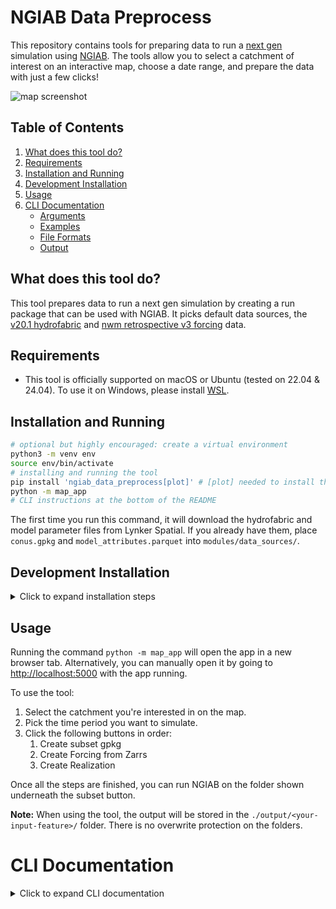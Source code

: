 # NGIAB Data Preprocess

This repository contains tools for preparing data to run a [next gen](https://github.com/NOAA-OWP/ngen) simulation using [NGIAB](https://github.com/CIROH-UA/NGIAB-CloudInfra). The tools allow you to select a catchment of interest on an interactive map, choose a date range, and prepare the data with just a few clicks!

![map screenshot](https://github.com/CIROH-UA/NGIAB_data_preprocess/blob/main/modules/map_app/static/resources/screenshot.png)

## Table of Contents

1. [What does this tool do?](#what-does-this-tool-do)
2. [Requirements](#requirements)
3. [Installation and Running](#installation-and-running)
4. [Development Installation](#development-installation)
5. [Usage](#usage)
6. [CLI Documentation](#cli-documentation)
   - [Arguments](#arguments)
   - [Examples](#examples)
   - [File Formats](#file-formats)
   - [Output](#output)

## What does this tool do?

This tool prepares data to run a next gen simulation by creating a run package that can be used with NGIAB. It picks default data sources, the [v20.1 hydrofabric](https://www.lynker-spatial.com/data?path=hydrofabric%2Fv20.1%2F) and [nwm retrospective v3 forcing](https://noaa-nwm-retrospective-3-0-pds.s3.amazonaws.com/index.html#CONUS/zarr/forcing/) data.

## Requirements

* This tool is officially supported on macOS or Ubuntu (tested on 22.04 & 24.04). To use it on Windows, please install [WSL](https://learn.microsoft.com/en-us/windows/wsl/install).

## Installation and Running

```bash
# optional but highly encouraged: create a virtual environment
python3 -m venv env
source env/bin/activate
# installing and running the tool
pip install 'ngiab_data_preprocess[plot]' # [plot] needed to install the evaluation and plotting module
python -m map_app
# CLI instructions at the bottom of the README
```

The first time you run this command, it will download the hydrofabric and model parameter files from Lynker Spatial. If you already have them, place `conus.gpkg` and `model_attributes.parquet` into `modules/data_sources/`.

## Development Installation

<details>
  <summary>Click to expand installation steps</summary>

To install and run the tool, follow these steps:

1. Clone the repository:
   ```bash
   git clone https://github.com/CIROH-UA/NGIAB_data_preprocess
   cd NGIAB_data_preprocess
   ```
2. Create a virtual environment and activate it:
   ```bash
   python3 -m venv env
   source env/bin/activate
   ```
3. Install the tool:
   ```bash
   pip install -e .
   ```
4. Run the map app:
   ```bash
   python -m map_app
   ```
</details>

## Usage

Running the command `python -m map_app` will open the app in a new browser tab. Alternatively, you can manually open it by going to [http://localhost:5000](http://localhost:5000) with the app running.

To use the tool:
1. Select the catchment you're interested in on the map.
2. Pick the time period you want to simulate.
3. Click the following buttons in order:
    1) Create subset gpkg
    2) Create Forcing from Zarrs
    3) Create Realization

Once all the steps are finished, you can run NGIAB on the folder shown underneath the subset button.

**Note:** When using the tool, the output will be stored in the `./output/<your-input-feature>/` folder. There is no overwrite protection on the folders.

# CLI Documentation

<details>
<summary>Click to expand CLI documentation</summary>

## Arguments

- `-h`, `--help`: Show the help message and exit.
- `-i INPUT_FEATURE`, `--input_feature INPUT_FEATURE`: ID of feature to subset. Providing a prefix will automatically convert to catid, e.g., cat-5173 or gage-01646500 or wb-1234.
- `-l`, `--latlon`: Use latitude and longitude instead of catid. Expects comma-separated values via the CLI, e.g., `python -m ngiab_data_cli -i 54.33,-69.4 -l -s`.
- `-g`, `--gage`: Use gage ID instead of catid. Expects a single gage ID via the CLI, e.g., `python -m ngiab_data_cli -i 01646500 -g -s`.
- `-s`, `--subset`: Subset the hydrofabric to the given feature.
- `-f`, `--forcings`: Generate forcings for the given feature.
- `-r`, `--realization`: Create a realization for the given feature.
- `--start_date START_DATE`, `--start START_DATE`: Start date for forcings/realization (format YYYY-MM-DD).
- `--end_date END_DATE`, `--end END_DATE`: End date for forcings/realization (format YYYY-MM-DD).
- `-o OUTPUT_NAME`, `--output_name OUTPUT_NAME`: Name of the output folder.
- `-D`, `--debug`: Enable debug logging.
- `--run`: Automatically run Next Gen against the output folder.
- `--validate`: Run every missing step required to run ngiab.
- `--eval`: Evaluate performance of the model after running and plot streamflow at USGS gages.
- `-a`, `--all`: Run all operations: subset, forcings, realization, run Next Gen, and evaluate.

## Usage Notes

- If your input has a prefix of `gage-`, you do not need to pass `-g`.
- The `-l`, `-g`, `-s`, `-f`, `-r` flags can be combined like normal CLI flags. For example, to subset, generate forcings, and create a realization, you can use `-sfr` or `-s -f -r`.
- When using the `--all` flag, it automatically sets `subset`, `forcings`, `realization`, `run`, and `eval` to `True`.
- Using the `--run` flag automatically sets the `--validate` flag.

## Examples

1. Subset hydrofabric using catchment ID:
   ```bash
   python -m ngiab_data_cli -i cat-7080 -s
   ```

2. Generate forcings using a single catchment ID:
   ```bash
   python -m ngiab_data_cli -i cat-5173 -f --start 2022-01-01 --end 2022-02-28
   ```

3. Create realization using a lat/lon pair and output to a named folder:
   ```bash
   python -m ngiab_data_cli -i 54.33,-69.4 -l -r --start 2022-01-01 --end 2022-02-28 -o custom_output
   ```

4. Perform all operations using a lat/lon pair:
   ```bash
   python -m ngiab_data_cli -i 54.33,-69.4 -l -s -f -r --start 2022-01-01 --end 2022-02-28
   ```

5. Subset hydrofabric using gage ID:
   ```bash
   python -m ngiab_data_cli -i 10154200 -g -s
   # or
   python -m ngiab_data_cli -i gage-10154200 -s
   ```

6. Generate forcings using a single gage ID:
   ```bash
   python -m ngiab_data_cli -i 01646500 -g -f --start 2022-01-01 --end 2022-02-28
   ```

7. Run all operations, including Next Gen and evaluation/plotting:
   ```bash
   python -m ngiab_data_cli -i cat-5173 -a --start 2022-01-01 --end 2022-02-28
   ```

## Output

The script creates an output folder named after the first catchment ID in the input file, the provided output name, or derived from the first lat/lon pair or gage ID. This folder will contain the results of the subsetting, forcings generation, realization creation, Next Gen run (if applicable), and evaluation (if applicable) operations.

</details>
